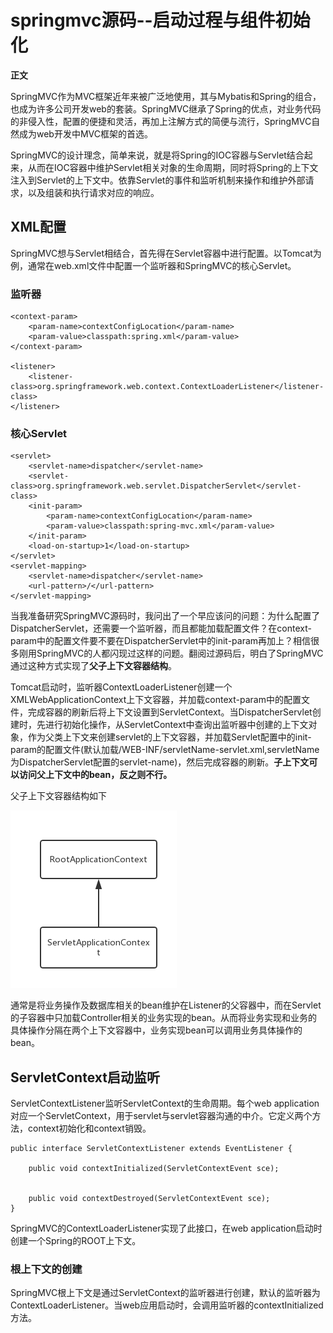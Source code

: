 # springmvc源码--启动过程与组件初始化

**正文**

SpringMVC作为MVC框架近年来被广泛地使用，其与Mybatis和Spring的组合，也成为许多公司开发web的套装。SpringMVC继承了Spring的优点，对业务代码的非侵入性，配置的便捷和灵活，再加上注解方式的简便与流行，SpringMVC自然成为web开发中MVC框架的首选。

SpringMVC的设计理念，简单来说，就是将Spring的IOC容器与Servlet结合起来，从而在IOC容器中维护Servlet相关对象的生命周期，同时将Spring的上下文注入到Servlet的上下文中。依靠Servlet的事件和监听机制来操作和维护外部请求，以及组装和执行请求对应的响应。

## XML配置

SpringMVC想与Servlet相结合，首先得在Servlet容器中进行配置。以Tomcat为例，通常在web.xml文件中配置一个监听器和SpringMVC的核心Servlet。

### 监听器

```
<context-param>
    <param-name>contextConfigLocation</param-name>
    <param-value>classpath:spring.xml</param-value>
</context-param>

<listener>
    <listener-class>org.springframework.web.context.ContextLoaderListener</listener-class>
</listener>
```

### 核心Servlet

```
<servlet>
    <servlet-name>dispatcher</servlet-name>
    <servlet-class>org.springframework.web.servlet.DispatcherServlet</servlet-class>
    <init-param>
        <param-name>contextConfigLocation</param-name>
        <param-value>classpath:spring-mvc.xml</param-value>
    </init-param>
    <load-on-startup>1</load-on-startup>
</servlet>
<servlet-mapping>
    <servlet-name>dispatcher</servlet-name>
    <url-pattern>/</url-pattern>
</servlet-mapping>
```

当我准备研究SpringMVC源码时，我问出了一个早应该问的问题：为什么配置了DispatcherServlet，还需要一个监听器，而且都能加载配置文件？在context-param中的配置文件要不要在DispatcherServlet中的init-param再加上？相信很多刚用SpringMVC的人都闪现过这样的问题。翻阅过源码后，明白了SpringMVC通过这种方式实现了**父子上下文容器结构**。

Tomcat启动时，监听器ContextLoaderListener创建一个XMLWebApplicationContext上下文容器，并加载context-param中的配置文件，完成容器的刷新后将上下文设置到ServletContext。当DispatcherServlet创建时，先进行初始化操作，从ServletContext中查询出监听器中创建的上下文对象，作为父类上下文来创建servlet的上下文容器，并加载Servlet配置中的init-param的配置文件(默认加载/WEB-INF/servletName-servlet.xml,servletName为DispatcherServlet配置的servlet-name)，然后完成容器的刷新。**子上下文可以访问父上下文中的bean，反之则不行。**

父子上下文容器结构如下

![](assets/1168971-20190714214328471-553093811.png)

通常是将业务操作及数据库相关的bean维护在Listener的父容器中，而在Servlet的子容器中只加载Controller相关的业务实现的bean。从而将业务实现和业务的具体操作分隔在两个上下文容器中，业务实现bean可以调用业务具体操作的bean。

## ServletContext启动监听

 ServletContextListener监听ServletContext的生命周期。每个web application对应一个ServletContext，用于servlet与servlet容器沟通的中介。它定义两个方法，context初始化和context销毁。

```
public interface ServletContextListener extends EventListener {

    public void contextInitialized(ServletContextEvent sce);

    
    public void contextDestroyed(ServletContextEvent sce);
}
```

SpringMVC的ContextLoaderListener实现了此接口，在web application启动时创建一个Spring的ROOT上下文。

### 根上下文的创建

 SpringMVC根上下文是通过ServletContext的监听器进行创建，默认的监听器为ContextLoaderListener。当web应用启动时，会调用监听器的contextInitialized方法。